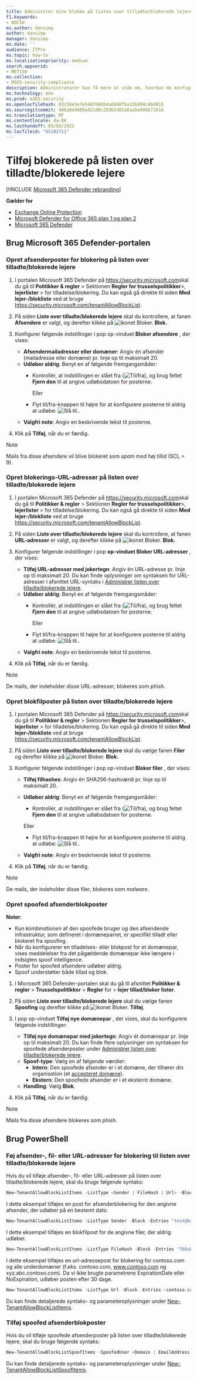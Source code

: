```yaml
---
title: Administrer dine blokke på listen over tilladte/blokerede lejere
f1.keywords:
- NOCSH
ms.author: dansimp
author: dansimp
manager: dansimp
ms.date: ''
audience: ITPro
ms.topic: how-to
ms.localizationpriority: medium
search.appverid:
- MET150
ms.collection:
- M365-security-compliance
description: Administratorer kan få mere at vide om, hvordan de konfigurerer blokke på listen over tilladte/blokerede lejere på sikkerhedsportalen.
ms.technology: mdo
ms.prod: m365-security
ms.openlocfilehash: 03c56e5e7e540766bb4a6048fba15b494c46d815
ms.sourcegitcommit: 4d6a8e9d69a421d6c293b2485a8aa5e806b71616
ms.translationtype: MT
ms.contentlocale: da-DK
ms.lasthandoff: 05/03/2022
ms.locfileid: "65182711"
---
```

# <a name="add-blocks-in-the-tenant-allowblock-list"></a>Tilføj blokerede på listen over tilladte/blokerede lejere

[!INCLUDE [Microsoft 365 Defender rebranding](../includes/microsoft-defender-for-office.md)]

**Gælder for**
- [Exchange Online Protection](exchange-online-protection-overview.md)
- [Microsoft Defender for Office 365 plan 1 og plan 2](defender-for-office-365.md)
- [Microsoft 365 Defender](../defender/microsoft-365-defender.md)

## <a name="use-the-microsoft-365-defender-portal"></a>Brug Microsoft 365 Defender-portalen

### <a name="create-block-sender-entries-in-the-tenant-allowblock-list"></a>Opret afsenderposter for blokering på listen over tilladte/blokerede lejere

1. I portalen Microsoft 365 Defender på <https://security.microsoft.com>skal du gå til **Politikker & regler** \> Sektionen **Regler for trusselspolitikker**\>, **lejerlister** \> for tilladelse/blokering. Du kan også gå direkte til siden **Med lejer-/blokliste** ved at bruge <https://security.microsoft.com/tenantAllowBlockList>.

2. På siden **Liste over tilladte/blokerede lejere** skal du kontrollere, at fanen **Afsendere** er valgt, og derefter klikke på ![ikonet Bloker.](../../media/m365-cc-sc-create-icon.png) **Blok.**

3. Konfigurer følgende indstillinger i pop op-vinduet **Bloker afsendere** , der vises:
   - **Afsendermailadresser eller domæner**: Angiv én afsender (mailadresse eller domæne) pr. linje op til maksimalt 20.
   - **Udløber aldrig**: Benyt en af følgende fremgangsmåder:
     - Kontrollér, at indstillingen er slået fra (![Til/fra](../../media/scc-toggle-off.png)), og brug feltet **Fjern den** til at angive udløbsdatoen for posterne.

       Eller

     - Flyt til/fra-knappen til højre for at konfigurere posterne til aldrig at udløbe: ![Slå til.](../../media/scc-toggle-on.png).
   - **Valgfri note**: Angiv en beskrivende tekst til posterne.

4. Klik på **Tilføj**, når du er færdig.

> [!NOTE]
> Mails fra disse afsendere vil blive blokeret som _spam med høj tillid_ (SCL = 9).

### <a name="create-block-url-entries-in-the-tenant-allowblock-list"></a>Opret blokerings-URL-adresser på listen over tilladte/blokerede lejere

1. I portalen Microsoft 365 Defender på <https://security.microsoft.com>skal du gå til **Politikker & regler** \> Sektionen **Regler for trusselspolitikker**\>, **lejerlister** \> for tilladelse/blokering. Du kan også gå direkte til siden **Med lejer-/blokliste** ved at bruge <https://security.microsoft.com/tenantAllowBlockList>.

2. På siden **Liste over tilladte/blokerede lejere** skal du kontrollere, at fanen **URL-adresser** er valgt, og derefter klikke på ![ikonet Bloker.](../../media/m365-cc-sc-create-icon.png) **Blok.**

3. Konfigurer følgende indstillinger i pop **op-vinduet Bloker URL-adresser** , der vises:
   - **Tilføj URL-adresser med jokertegn**: Angiv én URL-adresse pr. linje op til maksimalt 20. Du kan finde oplysninger om syntaksen for URL-adresser i afsnittet URL-syntaks i [Administrer listen over tilladte/blokerede lejere](tenant-allow-block-list.md).
   - **Udløber aldrig**: Benyt en af følgende fremgangsmåder:
     - Kontrollér, at indstillingen er slået fra (![Til/fra](../../media/scc-toggle-off.png)), og brug feltet **Fjern den** til at angive udløbsdatoen for posterne.

       Eller

     - Flyt til/fra-knappen til højre for at konfigurere posterne til aldrig at udløbe: ![Slå til.](../../media/scc-toggle-on.png).
   - **Valgfri note**: Angiv en beskrivende tekst til posterne.

4. Klik på **Tilføj**, når du er færdig.

> [!NOTE]
> De mails, der indeholder disse URL-adresser, blokeres som _phish_.

### <a name="create-block-file-entries-in-the-tenant-allowblock-list"></a>Opret blokfilposter på listen over tilladte/blokerede lejere

1. I portalen Microsoft 365 Defender på <https://security.microsoft.com>skal du gå til **Politikker & regler** \> Sektionen **Regler for trusselspolitikker**\>, **lejerlister** \> for tilladelse/blokering. Du kan også gå direkte til siden **Med lejer-/blokliste** ved at bruge <https://security.microsoft.com/tenantAllowBlockList>.

2. På siden **Liste over tilladte/blokerede lejere** skal du vælge fanen **Filer** og derefter klikke på ![ikonet Bloker.](../../media/m365-cc-sc-create-icon.png) **Blok.**

3. Konfigurer følgende indstillinger i pop op-vinduet **Bloker filer** , der vises:
   - **Tilføj filhashes**: Angiv én SHA256-hashværdi pr. linje op til maksimalt 20.
   - **Udløber aldrig**: Benyt en af følgende fremgangsmåder:
     - Kontrollér, at indstillingen er slået fra (![Til/fra](../../media/scc-toggle-off.png)), og brug feltet **Fjern den** til at angive udløbsdatoen for posterne.

     Eller

     - Flyt til/fra-knappen til højre for at konfigurere posterne til aldrig at udløbe: ![Slå til.](../../media/scc-toggle-on.png).
   - **Valgfri note**: Angiv en beskrivende tekst til posterne.

4. Klik på **Tilføj**, når du er færdig.

> [!NOTE]
> De mails, der indeholder disse filer, blokeres som _malware_.

### <a name="create-spoofed-sender-block-entries"></a>Opret spoofed afsenderblokposter

**Noter**:

- Kun _kombinationen_ af den spoofede bruger _og_ den afsendende infrastruktur, som defineret i domæneparret, er specifikt tilladt eller blokeret fra spoofing.
- Når du konfigurerer en tilladelses- eller blokpost for et domænepar, vises meddelelser fra det pågældende domænepar ikke længere i indsigten spoof intelligence.
- Poster for spoofed afsendere udløber aldrig.
- Spoof understøtter både tillad og blok.

1. I Microsoft 365 Defender-portalen skal du gå til afsnittet **Politikker & regler** \> **Trusselspolitikker** \> **Regler** for \> **lejer tillad/bloker lister**.

2. På siden **Liste over tilladte/blokerede lejere** skal du vælge fanen **Spoofing** og derefter klikke på ![ikonet Bloker.](../../media/m365-cc-sc-create-icon.png) **Tilføj**.

3. I pop op-vinduet **Tilføj nye domænepar** , der vises, skal du konfigurere følgende indstillinger:
   - **Tilføj nye domænepar med jokertegn**: Angiv ét domænepar pr. linje op til maksimalt 20. Du kan finde flere oplysninger om syntaksen for spoofede afsenderposter under [Administrer listen over tilladte/blokerede lejere](tenant-allow-block-list.md).
   - **Spoof-type**: Vælg en af følgende værdier:
     - **Intern**: Den spoofede afsender er i et domæne, der tilhører din organisation (et [accepteret domæne](/exchange/mail-flow-best-practices/manage-accepted-domains/manage-accepted-domains)).
     - **Ekstern**: Den spoofede afsender er i et eksternt domæne.
   - **Handling**: Vælg **Blok**.

4. Klik på **Tilføj**, når du er færdig.

> [!NOTE]
> Mails fra disse afsendere blokeres som _phish_.

## <a name="use-powershell"></a>Brug PowerShell

### <a name="add-block-sender-file-or-url-entries-to-the-tenant-allowblock-list"></a>Føj afsender-, fil- eller URL-adresser for blokering til listen over tilladte/blokerede lejere

Hvis du vil tilføje afsender-, fil- eller URL-adresser på listen over tilladte/blokerede lejere, skal du bruge følgende syntaks:

```powershell
New-TenantAllowBlockListItems -ListType <Sender | FileHash | Url> -Block -Entries "Value1","Value2",..."ValueN" <-ExpirationDate Date | -NoExpiration> [-Notes <String>]
```

I dette eksempel tilføjes en post for afsenderblokering for den angivne afsender, der udløber på en bestemt dato.

```powershell
New-TenantAllowBlockListItems -ListType Sender -Block -Entries "test@badattackerdomain.com", "test2@anotherattackerdomain.com" -ExpirationDate 8/20/2021
```

I dette eksempel tilføjes en blokfilpost for de angivne filer, der aldrig udløber.

```powershell
New-TenantAllowBlockListItems -ListType FileHash -Block -Entries "768a813668695ef2483b2bde7cf5d1b2db0423a0d3e63e498f3ab6f2eb13ea3","2c0a35409ff0873cfa28b70b8224e9aca2362241c1f0ed6f622fef8d4722fd9a" -NoExpiration
```

I dette eksempel tilføjes en url-adressepost for blokering for contoso.com og alle underdomæner (f.eks. contoso.com, www.contoso.com og xyz.abc.contoso.com). Da vi ikke brugte parametrene ExpirationDate eller NoExpiration, udløber posten efter 30 dage.

```powershell
New-TenantAllowBlockListItems -ListType Url -Block -Entries ~contoso.com
```

Du kan finde detaljerede syntaks- og parameteroplysninger under [New-TenantAllowBlockListItems](/powershell/module/exchange/new-tenantallowblocklistitems).

### <a name="add-spoofed-sender-block-entries"></a>Tilføj spoofed afsenderblokposter

Hvis du vil tilføje spoofede afsenderposter på listen over tilladte/blokerede lejere, skal du bruge følgende syntaks:

```powershell
New-TenantAllowBlockListSpoofItems -SpoofedUser <Domain | EmailAddress | *> -SendingInfrastructure <Domain | IPAddress/24> -SpoofType <External | Internal> -Action <Allow | Block>
```

Du kan finde detaljerede syntaks- og parameteroplysninger under [New-TenantAllowBlockListSpoofItems](/powershell/module/exchange/new-tenantallowblocklistspoofitems).
